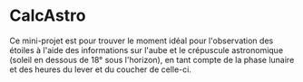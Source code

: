 # CalcAstro

Ce mini-projet est pour trouver le moment idéal pour l'observation des étoiles à l'aide des informations sur l'aube et le crépuscule astronomique (soleil en dessous de 18° sous l'horizon), en tant compte de la phase lunaire et des heures du lever et du coucher de celle-ci.